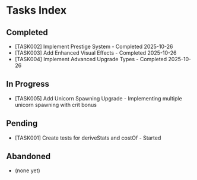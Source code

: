 # Tasks Index

## Completed

- [TASK002] Implement Prestige System - Completed 2025-10-26
- [TASK003] Add Enhanced Visual Effects - Completed 2025-10-26
- [TASK004] Implement Advanced Upgrade Types - Completed 2025-10-26

## In Progress

- [TASK005] Add Unicorn Spawning Upgrade - Implementing multiple unicorn spawning with crit bonus

## Pending

- [TASK001] Create tests for deriveStats and costOf - Started

## Abandoned

- (none yet)
